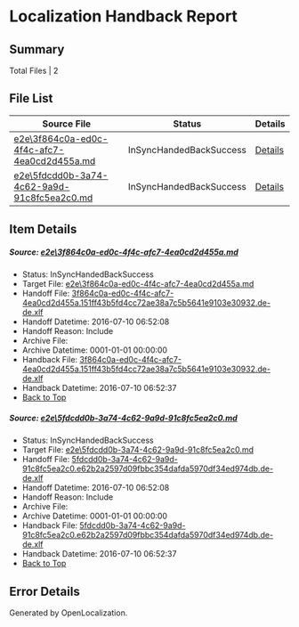 # <a name='report-top'></a> Localization Handback Report

## Summary
 Total Files | 2

## File List
 Source File | Status | Details 
 ----------- | ------ | ------- 
 [e2e\3f864c0a-ed0c-4f4c-afc7-4ea0cd2d455a.md](https://github.com/OpenLocalizationTestOrg/oltest/blob/3ab6126aa1a928843867edc70d980f8efeffb0b1/e2e/3f864c0a-ed0c-4f4c-afc7-4ea0cd2d455a.md) | InSyncHandedBackSuccess | [Details](#0219d8f99c448793daaa747dd9ddcd1c97d3c4571)
 [e2e\5fdcdd0b-3a74-4c62-9a9d-91c8fc5ea2c0.md](https://github.com/OpenLocalizationTestOrg/oltest/blob/3ab6126aa1a928843867edc70d980f8efeffb0b1/e2e/5fdcdd0b-3a74-4c62-9a9d-91c8fc5ea2c0.md) | InSyncHandedBackSuccess | [Details](#b8a6d9595c7f91eb8a9ee5b359b952fa72018cba2)

## Item Details
##### <a name='0219d8f99c448793daaa747dd9ddcd1c97d3c4571'></a> Source: [e2e\3f864c0a-ed0c-4f4c-afc7-4ea0cd2d455a.md](https://github.com/OpenLocalizationTestOrg/oltest/blob/3ab6126aa1a928843867edc70d980f8efeffb0b1/e2e/3f864c0a-ed0c-4f4c-afc7-4ea0cd2d455a.md)
* Status: InSyncHandedBackSuccess
* Target File: [e2e\3f864c0a-ed0c-4f4c-afc7-4ea0cd2d455a.md](https://github.com/OpenLocalizationTestOrg/oltest-dede-fly/blob/3f352017f8605b18c9d77a712a210a050d0c3555/e2e/3f864c0a-ed0c-4f4c-afc7-4ea0cd2d455a.md)
* Handoff File: [3f864c0a-ed0c-4f4c-afc7-4ea0cd2d455a.151ff43b5fd4cc72ae38a7c5b5641e9103e30932.de-de.xlf](https://github.com/OpenLocalizationTestOrg/olhandoff-e2e/blob/29fde7b9af3b99fe7e346959854070f68340b159/ol-handoff/OpenLocalizationTestOrg/oltest-dede-fly/ci/ht/3f864c0a-ed0c-4f4c-afc7-4ea0cd2d455a.151ff43b5fd4cc72ae38a7c5b5641e9103e30932.de-de.xlf)
* Handoff Datetime: 2016-07-10 06:52:08
* Handoff Reason: Include
* Archive File: 
* Archive Datetime: 0001-01-01 00:00:00
* Handback File: [3f864c0a-ed0c-4f4c-afc7-4ea0cd2d455a.151ff43b5fd4cc72ae38a7c5b5641e9103e30932.de-de.xlf](https://github.com/OpenLocalizationTestOrg/olhandback-e2e/blob/3f4adc5a20588996069d7f4457dc44c2e273196d/ol-handback/OpenLocalizationTestOrg/oltest-dede-fly/ci/ht/3f864c0a-ed0c-4f4c-afc7-4ea0cd2d455a.151ff43b5fd4cc72ae38a7c5b5641e9103e30932.de-de.xlf)
* Handback Datetime: 2016-07-10 06:52:37
* [Back to Top](#report-top)

##### <a name='b8a6d9595c7f91eb8a9ee5b359b952fa72018cba2'></a> Source: [e2e\5fdcdd0b-3a74-4c62-9a9d-91c8fc5ea2c0.md](https://github.com/OpenLocalizationTestOrg/oltest/blob/3ab6126aa1a928843867edc70d980f8efeffb0b1/e2e/5fdcdd0b-3a74-4c62-9a9d-91c8fc5ea2c0.md)
* Status: InSyncHandedBackSuccess
* Target File: [e2e\5fdcdd0b-3a74-4c62-9a9d-91c8fc5ea2c0.md](https://github.com/OpenLocalizationTestOrg/oltest-dede-fly/blob/3f352017f8605b18c9d77a712a210a050d0c3555/e2e/5fdcdd0b-3a74-4c62-9a9d-91c8fc5ea2c0.md)
* Handoff File: [5fdcdd0b-3a74-4c62-9a9d-91c8fc5ea2c0.e62b2a2597d09fbbc354dafda5970df34ed974db.de-de.xlf](https://github.com/OpenLocalizationTestOrg/olhandoff-e2e/blob/29fde7b9af3b99fe7e346959854070f68340b159/ol-handoff/OpenLocalizationTestOrg/oltest-dede-fly/ci/ht/5fdcdd0b-3a74-4c62-9a9d-91c8fc5ea2c0.e62b2a2597d09fbbc354dafda5970df34ed974db.de-de.xlf)
* Handoff Datetime: 2016-07-10 06:52:08
* Handoff Reason: Include
* Archive File: 
* Archive Datetime: 0001-01-01 00:00:00
* Handback File: [5fdcdd0b-3a74-4c62-9a9d-91c8fc5ea2c0.e62b2a2597d09fbbc354dafda5970df34ed974db.de-de.xlf](https://github.com/OpenLocalizationTestOrg/olhandback-e2e/blob/3f4adc5a20588996069d7f4457dc44c2e273196d/ol-handback/OpenLocalizationTestOrg/oltest-dede-fly/ci/ht/5fdcdd0b-3a74-4c62-9a9d-91c8fc5ea2c0.e62b2a2597d09fbbc354dafda5970df34ed974db.de-de.xlf)
* Handback Datetime: 2016-07-10 06:52:37
* [Back to Top](#report-top)


## Error Details

Generated by OpenLocalization.
